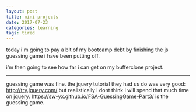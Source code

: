 ```yaml
---
layout: post
title: mini projects
date: 2017-07-23
categories: learning
tags: tired
---
```


today i'm going to pay a bit of my bootcamp debt by finishing the js guessing game i have been putting off.

i'm then going to see how far i can get on my bufferclone project.

---

guessing game was fine. the jquery tutorial they had us do was very good: <http://try.jquery.com/> but realistically i dont think i will spend that much time on jquery. <https://sw-yx.github.io/FSA-GuessingGame-Part3/> is the guessing game.

